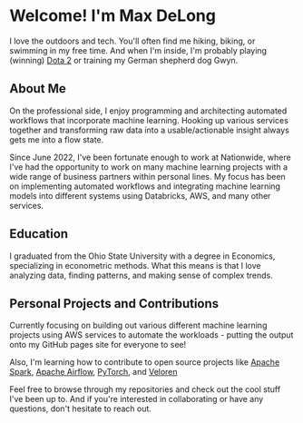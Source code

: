# Welcome! I'm Max DeLong

I love the outdoors and tech. You'll often find me hiking, biking, or swimming in my free time. And when I'm inside, I'm probably playing (winning) [Dota 2](https://www.dota2.com/home) or training my German shepherd dog Gwyn.

## About Me

On the professional side, I enjoy programming and architecting automated workflows that incorporate machine learning. Hooking up various services together and transforming raw data into a usable/actionable insight always gets me into a flow state.

Since June 2022, I've been fortunate enough to work at Nationwide, where I've had the opportunity to work on many machine learning projects with a wide range of business partners within personal lines. My focus has been on implementing automated workflows and integrating machine learning models into different systems using Databricks, AWS, and many other services.

## Education

I graduated from the Ohio State University with a degree in Economics, specializing in econometric methods. What this means is that I love analyzing data, finding patterns, and making sense of complex trends.

## Personal Projects and Contributions

Currently focusing on building out various different machine learning projects using AWS services to automate the workloads - putting the output onto my GitHub pages site for everyone to see! 

Also, I'm learning how to contribute to open source projects like [Apache Spark](https://github.com/apache/spark), [Apache Airflow](https://github.com/apache/airflow), [PyTorch](https://github.com/pytorch/pytorch), and [Veloren](https://github.com/veloren/veloren)

Feel free to browse through my repositories and check out the cool stuff I've been up to. And if you're interested in collaborating or have any questions, don't hesitate to reach out.